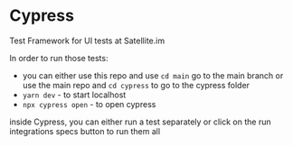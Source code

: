 # Cypress

Test Framework for UI tests at Satellite.im

In order to run those tests:
- you can either use this repo and use `cd main` go to the main branch or use the main repo and `cd cypress` to go to the cypress folder
- `yarn dev` - to start localhost
- `npx cypress open` - to open cypress


inside Cypress, you can either run a test separately or click on the run integrations specs button to run them all

